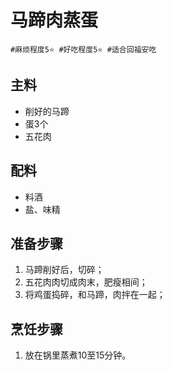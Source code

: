 # 马蹄肉蒸蛋

```
#麻烦程度5⭐️ #好吃程度5⭐️ #适合回福安吃
```

## 主料

- 削好的马蹄
- 蛋3个
- 五花肉

## 配料

- 料酒
- 盐、味精

## 准备步骤

1. 马蹄削好后，切碎；
2. 五花肉肉切成肉末，肥瘦相间；
3. 将鸡蛋捣碎，和马蹄，肉拌在一起；

## 烹饪步骤

1. 放在锅里蒸煮10至15分钟。